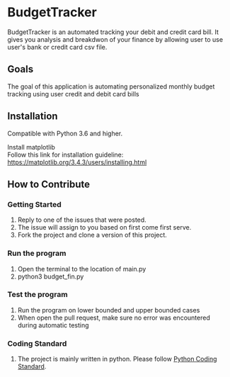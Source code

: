 # BudgetTracker

BudgetTracker is an automated tracking your debit and credit card bill. It gives you analysis and breakdwon of your finance by allowing user to use user's bank or credit card csv file. 


## Goals
The goal of this application is automating personalized monthly budget tracking using user credit and debit card bills <br>

## **Installation**

Compatible with Python 3.6 and higher.

Install matplotlib <br>
Follow this link for installation guideline: https://matplotlib.org/3.4.3/users/installing.html

## How to Contribute

### Getting Started
1. Reply to one of the issues that were posted. <br>
2. The issue will assign to you based on first come first serve. <br>
4. Fork the project and clone a version of this project. <br>


### Run the program
1. Open the terminal to the location of main.py
2. python3 budget_fin.py

### Test the program
1. Run the program on lower bounded and upper bounded cases
2. When open the pull request, make sure no error was encountered during automatic testing

### Coding Standard
1. The project is mainly written in python. Please follow [Python Coding Standard](https://www.python.org/dev/peps/pep-0008/).



